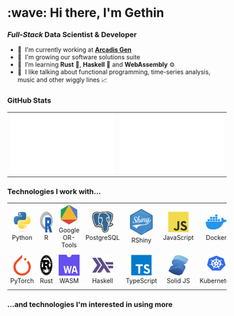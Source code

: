 <h1 id="main-title">:wave: Hi there, I'm Gethin</h1>

<h3><i>Full-Stack</i> Data Scientist & Developer </h3>

- :office: &nbsp;I'm currently working at **[Arcadis Gen]**
- :seedling: &nbsp;I'm growing our software solutions suite
- :hatching_chick: &nbsp;I’m learning **Rust** :crab:, **Haskell** :purple_heart: and **WebAssembly** :gear:	
- :speech_balloon: &nbsp;I like talking about functional programming, time-series analysis, music and other wiggly lines :chart_with_upwards_trend:


<h3>GitHub Stats</h3>

<table>
    <tr>
        <td width="384" align="center">
            <img height=auto alt="Top Langs" src="https://raw.githubusercontent.com/grddavies/github-stats-transparent/output/generated/languages.svg"></img>
        </td>
        <td width="384" align="center">
            <img height=auto src="https://raw.githubusercontent.com/grddavies/github-stats-transparent/output/generated/overview.svg" alt="grddavies' github stats"></img>
        </td>
    </tr>
</table>

<h3>Technologies I work with...</h3>

<table>
  <tr>
    <td align="center" width="96">
      <a href="https://github.com/grddavies/c4zero">
        <img src="./img/python-original.svg" width="48" height="48" alt="Python" />
      </a>
      <br>Python
    </td>
    <td align="center" width="96">
      <a href="https://github.com/grddavies/rtern">
        <img src="./img/r.svg" width="48" height="48" alt="R" />
      </a>
      <br>&nbsp;&nbsp;R&nbsp;&nbsp;
    </td>
    <td align="center" width="96">
      <a href="#tech-1">
        <img src="./img/orLogo.png" width="48" height="48" alt="Google OR-Tools" />
      </a>
      <br>Google OR-Tools
    </td>
    <td align="center" width="96">
      <a href="#tech-1" >
        <img src="./img/PostgreSQL_logo.3colors.svg" width="48" height="48" alt="PostgreSQL" />
      </a>
      <br>PostgreSQL
    </td>
    <td align="center" width="96">
      <a href="https://github.com/grddavies/shinycalculator">
        <img src="./img/rshiny.png" width="auto" height="60" alt="RShiny" />
      </a>
      <br>RShiny
    </td>
    <td align="center" width="96">
      <a href="https://github.com/grddavies/dingbats">
        <img src="./img/javascript-original.svg" width="48" height="48" alt="JavaScript" />
      </a>
      <br>JavaScript
    </td>
    <!-- <td align="center" width="96">
      <a href="#tech-1">
        <img src="./img/bootstrap-5-1.svg" width="48" height="48" alt="Bootstrap" />
      </a>
      <br>Bootstrap
    </td> -->
    <td align="center" width="96"> 
      <a href="#tech-1" >
        <img src="./img/docker-mono.svg" width="48" height="48" alt="Docker" />
      </a>
      <br>Docker
    </td>
    <td align="center" width="96">
      <a href="#tech-1">
        <img src="./img/git-icon.svg" width="48" height="48" alt="Git" />
      </a>
      <br>Git
    </td>
  </tr>
  <tr>
    <td align="center" width="96">
      <a href="https://github.com/grddavies/c4zero">
        <img src="./img/pytorch.svg" width="48" height="48" alt="Golang" />
      </a>
      <br>PyTorch
    </td>
    <td align="center"  width="96">
      <a href="https://github.com/grddavies/moji">
        <img src="./img/rust.svg" width="48" height="48" alt="Rust" />
      </a>
      <br>Rust
    </td>
    <td align="center"  width="96">
      <a href="#tech-2">
        <img src="./img/wasm-logo.svg" width="48" height="48" alt="WASM" />
      </a>
      <br>WASM
    </td>
    <td align="center"  width="96">
      <a href="https://github.com/grddavies/euler">
        <img src="./img/haskell.svg" width="48" height="48" alt="Haskell" />
      </a>
      <br>Haskell
    </td>
    <td align="center" width="96">
      <a href="https://github.com/grddavies/xo-solid">
        <img src="./img/typescript-original.svg" width="48" height="48" alt="TypeScript" />
      </a>
      <br>TypeScript
    </td>
    <td align="center" width="96">
      <a href="https://github.com/grddavies/connect-4-solid" >
        <img src="./img/solidjs.svg" width="48" height="48" alt="Solid JS" />
      </a>
      <br>Solid JS
    </td>
    <td align="center" width="96">
      <a href="#tech-2" >
        <img src="https://raw.githubusercontent.com/cncf/artwork/master/projects/kubernetes/icon/color/kubernetes-icon-color.svg" width="48" height="48" alt="Kubernetes" />
      </a>
      <br>Kubernetes
    </td>
    <td align="center"  width="96">
      <a href="https://www.instagram.com/reel/CYUSfDZq1Wt/">
        <img src="./img/abletonlive.svg" width="48" height="48" alt="Ableton Live" />
      </a>
      <br>Ableton Live
    </td>
  </tr>
</table>

<h3>...and technologies I'm interested in using more<h3>

<!-- links -->

[arcadis gen]: https://ArcadisGen.com "Arcadis Gen Home"
[linkedin]: https://www.linkedin.com/in/grddavies "Gethin Davies LinkedIn"
